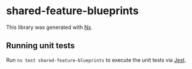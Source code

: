 # shared-feature-blueprints

This library was generated with [Nx](https://nx.dev).

## Running unit tests

Run `nx test shared-feature-blueprints` to execute the unit tests via [Jest](https://jestjs.io).
